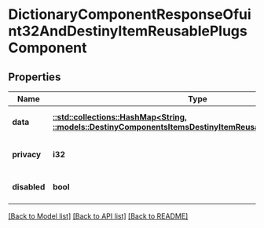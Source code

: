 # DictionaryComponentResponseOfuint32AndDestinyItemReusablePlugsComponent

## Properties
Name | Type | Description | Notes
------------ | ------------- | ------------- | -------------
**data** | [**::std::collections::HashMap<String, ::models::DestinyComponentsItemsDestinyItemReusablePlugsComponent>**](Destiny.Components.Items.DestinyItemReusablePlugsComponent.md) |  | [optional] [default to null]
**privacy** | **i32** |  | [optional] [default to null]
**disabled** | **bool** | If true, this component is disabled. | [optional] [default to null]

[[Back to Model list]](../README.md#documentation-for-models) [[Back to API list]](../README.md#documentation-for-api-endpoints) [[Back to README]](../README.md)


